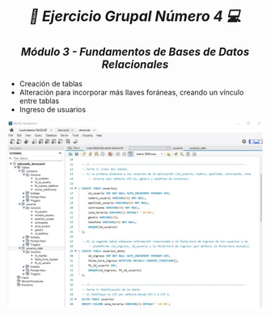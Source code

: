 **_<h1 align="center">:vulcan_salute: Ejercicio Grupal Número 4 :computer:</h1>_**
**_<h2 align="center">Módulo 3 - Fundamentos de Bases de Datos Relacionales</h2>_**

- Creación de tablas
- Alteración para incorporar más llaves foráneas, creando un vínculo entre tablas
- Ingreso de usuarios

<img src="./src/telovendo-iteracion5.jpg" alt="tablas" align="center">


